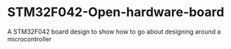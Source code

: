 # STM32F042-Open-hardware-board
A STM32F042 board design to show how to go about designing around a microcontroller

